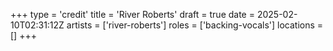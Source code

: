 +++
type = 'credit'
title = 'River Roberts'
draft = true
date = 2025-02-10T02:31:12Z
artists = ['river-roberts']
roles = ['backing-vocals']
locations = []
+++
